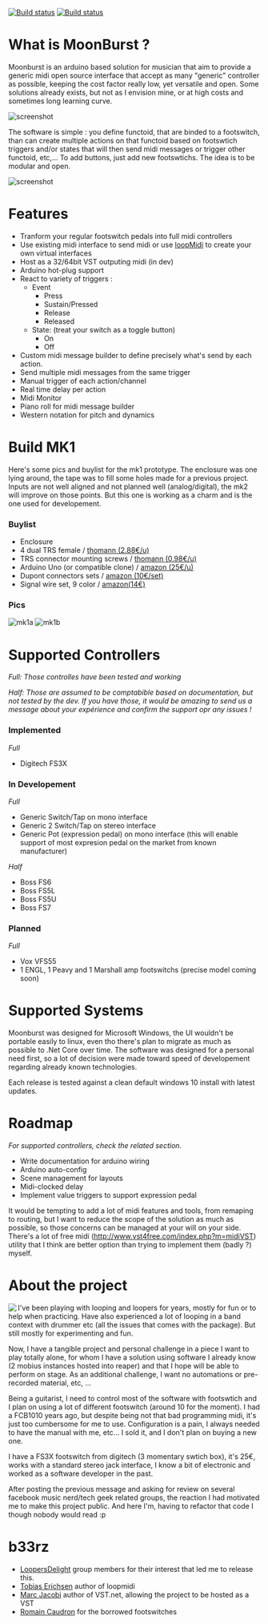 [![Build status](https://ci.appveyor.com/api/projects/status/2ohdsl0j6kgifhov/branch/master?svg=true&passingText=master&failingText=master&pendingText=master)](https://ci.appveyor.com/project/Manu404/moonburst/branch/master)
[![Build status](https://ci.appveyor.com/api/projects/status/2ohdsl0j6kgifhov/branch/dev?svg=true&passingText=dev&failingText=dev&pendingText=dev)](https://ci.appveyor.com/project/Manu404/moonburst/branch/dev)
# What is MoonBurst ?

Moonburst is an arduino based solution for musician that aim to provide a generic midi open source interface that accept as many "generic" controller as possible, keeping the cost factor really low, yet versatile and open. Some solutions already exists, but not as I envision mine, or at high costs and sometimes long learning curve.

![screenshot](https://github.com/Manu404/moonburst/blob/master/scrns/overview.png)

The software is simple : you define functoid, that are binded to a footswitch, than can create multiple actions on that functoid based on footswtich triggers and/or states that will then send midi messages or trigger other functoid, etc,... To add buttons, just add new footswtichs. The idea is to be modular and open.

![screenshot](https://github.com/Manu404/moonburst/blob/master/scrns/screen.png)

# Features

 - Tranform your regular footswitch pedals into full midi controllers
 - Use existing midi interface to send midi or use [loopMidi](https://www.tobias-erichsen.de/software/loopmidi.html) to create your own virtual interfaces
 - Host as a 32/64bit VST outputing midi (in dev)
 - Arduino hot-plug support
 - React to variety of triggers : 
   - Event
     - Press
     - Sustain/Pressed
     - Release
     - Released
   - State: (treat your switch as a toggle button)
     - On
     - Off
 - Custom midi message builder to define precisely what's send by each action.
 - Send multiple midi messages from the same trigger
 - Manual trigger of each action/channel
 - Real time delay per action
 - Midi Monitor
 - Piano roll for midi message builder
 - Western notation for pitch and dynamics
 
# Build MK1
Here's some pics and buylist for the mk1 prototype. The enclosure was one lying around, the tape was to fill some holes made for a previous project. Inputs are not well aligned and not planned well (analog/digital), the mk2 will improve on those points. But this one is working as a charm and is the one used for developement.

### Buylist

- Enclosure
- 4 dual TRS female / [thomann (2.88€/u)](https://www.thomann.de/be/neutrik_nsj12_hh_1.htm)
- TRS connector mounting screws / [thomann (0.98€/u)](https://www.thomann.de/be/neutrik_nrj_nut_b.htm)
- Arduino Uno (or compatible clone) / [amazon (25€/u)](https://www.amazon.fr/Arduino-A000066-M%C3%A9moire-flash-32/dp/B008GRTSV6/)
- Dupont connectors sets / [amazon (10€/set)](https://www.amazon.fr/ARCELI-Connecteur-Goupilles-Adaptateur-Assortiment/dp/B07PVVD26W/)
- Signal wire set, 9 color / [amazon(14€)](https://www.amazon.fr/dp/B001IRVDV4/ref=psdc_1854585031_t1_B001IRQRRO)

### Pics

![mk1a](https://github.com/Manu404/moonburst/blob/master/scrns/out.png)
![mk1b](https://github.com/Manu404/moonburst/blob/master/scrns/in.png)

 
# Supported Controllers
*Full: Those controlles have been tested and working*

*Half: Those are assumed to be comptabible based on documentation, but not tested by the dev.
If you have those, it would be amazing to send us a message about your expérience and confirm the support opr any issues !*

### Implemented
*Full*
 - Digitech FS3X
 
### In Developement
*Full*
 - Generic Switch/Tap on mono interface
 - Generic 2 Switch/Tap on stereo interface
 - Generic Pot (expression pedal) on mono interface (this will enable support of most expresion pedal on the market from known manufacturer)
 
*Half*
 - Boss FS6
 - Boss FS5L
 - Boss FS5U
 - Boss FS7

### Planned 
*Full*
 - Vox VFS55
 - 1 ENGL, 1 Peavy and 1 Marshall amp footswitchs (precise model coming soon)
 
# Supported Systems
Moonburst was designed for Microsoft Windows, the UI wouldn't be portable easily to linux, even tho there's plan to migrate as much as possible to .Net Core over time. The software was designed for a personal need first, so a lot of decision were made toward speed of developement regarding already known technologies.

Each release is tested against a clean default windows 10 install with latest updates.

# Roadmap
*For supported controllers, check the related section.*

 - Write documentation for arduino wiring
 - Arduino auto-config
 - Scene management for layouts
 - Midi-clocked delay
 - Implement value triggers to support expression pedal
 
It would be tempting to add a lot of midi features and tools, from remaping to routing, but I want to reduce the scope of the solution as much as possible, so those concerns can be managed at your will on your side. There's a lot of free midi (http://www.vst4free.com/index.php?m=midiVST) utility that I think are better option than trying to implement them (badly ?) myself.

# About the project

<img align="left" src="https://github.com/Manu404/moonburst/blob/master/scrns/header_half.jpg">

I've been playing with looping and loopers for years, mostly for fun or to help when practicing. Have also experienced a lot of looping in a band context with drummer etc (all the issues that comes with the package). But still mostly for experimenting and fun.

Now, I have a tangible project and personal challenge in a piece I want to play totally alone, for whom I have a solution using software I already know (2 mobius instances hosted into reaper) and that I hope will be able to perform on stage. As an additional challenge, I want no automations or pre-recorded material, etc, ...

Being a guitarist, I need to control most of the software with footswtich and I plan on using a lot of different footswitch (around 10 for the moment). I had a FCB1010 years ago, but despite being not that bad programming midi, it's just too cumbersome for me to use. Configuration is a pain, I always needed to have the manual with me, etc... I sold it, and I don't plan on buying a new one.

I have a FS3X footswitch from digitech (3 momentary swtich box), it's 25€, works with a standard stereo jack interface, I know a bit of electronic and worked as a software developer in the past.

After posting the previous message and asking for review on several facebook music nerd/tech geek related groups, the reaction I had motivated me to make this project public. And here I'm, having to refactor that code I though nobody would read :p

# b33rz

- [LoopersDelight](https://www.facebook.com/groups/LoopersDelight/) group members for their interest that led me to release this.
- [Tobias Erichsen](https://www.tobias-erichsen.de/) author of loopmidi
- [Marc Jacobi](https://github.com/obiwanjacobi/vst.net) author of VST.net, allowing the project to be hosted as a VST
- [Romain Caudron](https://www.facebook.com/RCAguitar/) for the borrowed footswitches
